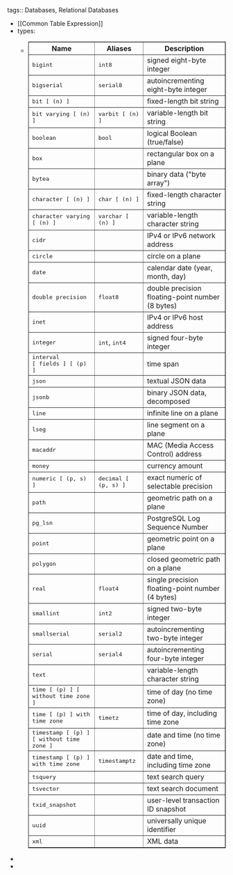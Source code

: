 tags:: Databases, Relational Databases

- [[Common Table Expression]]
- types:
	- <table border="1">
	      <colgroup>
	          <col>
	          <col>
	          <col>
	      </colgroup>
	      <thead>
	          <tr>
	              <th>Name</th>
	              <th>Aliases</th>
	              <th>Description</th>
	          </tr>
	      </thead>
	      <tbody>
	          <tr>
	              <td><tt>bigint</tt></td>
	              <td><tt>int8</tt></td>
	              <td>signed eight-byte integer</td>
	          </tr>
	          <tr>
	              <td><tt>bigserial</tt></td>
	              <td><tt>serial8</tt></td>
	              <td>autoincrementing eight-byte integer</td>
	          </tr>
	          <tr>
	              <td><tt>bit [ (<tt>n</tt>) ]</tt>
	              </td>
	              <td>&nbsp;</td>
	              <td>fixed-length bit string</td>
	          </tr>
	          <tr>
	              <td><tt>bit varying [ (<tt>n</tt>) ]</tt>
	              </td>
	              <td><tt>varbit [ (<tt>n</tt>) ]</tt>
	              </td>
	              <td>variable-length bit string</td>
	          </tr>
	          <tr>
	              <td><tt>boolean</tt></td>
	              <td><tt>bool</tt></td>
	              <td>logical Boolean (true/false)</td>
	          </tr>
	          <tr>
	              <td><tt>box</tt></td>
	              <td>&nbsp;</td>
	              <td>rectangular box on a plane</td>
	          </tr>
	          <tr>
	              <td><tt>bytea</tt></td>
	              <td>&nbsp;</td>
	              <td>binary data (<span>"byte array"</span>)</td>
	          </tr>
	          <tr>
	              <td><tt>character [ (<tt>n</tt>) ]</tt>
	              </td>
	              <td><tt>char [ (<tt>n</tt>) ]</tt>
	              </td>
	              <td>fixed-length character string</td>
	          </tr>
	          <tr>
	              <td><tt>character varying [ (<tt>n</tt>) ]</tt>
	              </td>
	              <td><tt>varchar [ (<tt>n</tt>) ]</tt>
	              </td>
	              <td>variable-length character string</td>
	          </tr>
	          <tr>
	              <td><tt>cidr</tt></td>
	              <td>&nbsp;</td>
	              <td>IPv4 or IPv6 network address</td>
	          </tr>
	          <tr>
	              <td><tt>circle</tt></td>
	              <td>&nbsp;</td>
	              <td>circle on a plane</td>
	          </tr>
	          <tr>
	              <td><tt>date</tt></td>
	              <td>&nbsp;</td>
	              <td>calendar date (year, month, day)</td>
	          </tr>
	          <tr>
	              <td><tt>double precision</tt></td>
	              <td><tt>float8</tt></td>
	              <td>double precision floating-point number (8 bytes)</td>
	          </tr>
	          <tr>
	              <td><tt>inet</tt></td>
	              <td>&nbsp;</td>
	              <td>IPv4 or IPv6 host address</td>
	          </tr>
	          <tr>
	              <td><tt>integer</tt></td>
	              <td><tt>int</tt>,<span>&nbsp;</span><tt>int4</tt></td>
	              <td>signed four-byte integer</td>
	          </tr>
	          <tr>
	              <td><tt>interval [<span>&nbsp;</span><tt>fields</tt><span>&nbsp;</span>] [ (<tt>p</tt>) ]</tt>
	              </td>
	              <td>&nbsp;</td>
	              <td>time span</td>
	          </tr>
	          <tr>
	              <td><tt>json</tt></td>
	              <td>&nbsp;</td>
	              <td>textual JSON data</td>
	          </tr>
	          <tr>
	              <td><tt>jsonb</tt></td>
	              <td>&nbsp;</td>
	              <td>binary JSON data, decomposed</td>
	          </tr>
	          <tr>
	              <td><tt>line</tt></td>
	              <td>&nbsp;</td>
	              <td>infinite line on a plane</td>
	          </tr>
	          <tr>
	              <td><tt>lseg</tt></td>
	              <td>&nbsp;</td>
	              <td>line segment on a plane</td>
	          </tr>
	          <tr>
	              <td><tt>macaddr</tt></td>
	              <td>&nbsp;</td>
	              <td>MAC (Media Access Control) address</td>
	          </tr>
	          <tr>
	              <td><tt>money</tt></td>
	              <td>&nbsp;</td>
	              <td>currency amount</td>
	          </tr>
	          <tr>
	              <td><tt>numeric [ (<tt>p</tt>,<span>&nbsp;</span><tt>s</tt>) ]</tt>
	              </td>
	              <td><tt>decimal [ (<tt>p</tt>,<span>&nbsp;</span><tt>s</tt>) ]</tt>
	              </td>
	              <td>exact numeric of selectable precision</td>
	          </tr>
	          <tr>
	              <td><tt>path</tt></td>
	              <td>&nbsp;</td>
	              <td>geometric path on a plane</td>
	          </tr>
	          <tr>
	              <td><tt>pg_lsn</tt></td>
	              <td>&nbsp;</td>
	              <td><span>PostgreSQL</span><span>&nbsp;</span>Log Sequence Number</td>
	          </tr>
	          <tr>
	              <td><tt>point</tt></td>
	              <td>&nbsp;</td>
	              <td>geometric point on a plane</td>
	          </tr>
	          <tr>
	              <td><tt>polygon</tt></td>
	              <td>&nbsp;</td>
	              <td>closed geometric path on a plane</td>
	          </tr>
	          <tr>
	              <td><tt>real</tt></td>
	              <td><tt>float4</tt></td>
	              <td>single precision floating-point number (4 bytes)</td>
	          </tr>
	          <tr>
	              <td><tt>smallint</tt></td>
	              <td><tt>int2</tt></td>
	              <td>signed two-byte integer</td>
	          </tr>
	          <tr>
	              <td><tt>smallserial</tt></td>
	              <td><tt>serial2</tt></td>
	              <td>autoincrementing two-byte integer</td>
	          </tr>
	          <tr>
	              <td><tt>serial</tt></td>
	              <td><tt>serial4</tt></td>
	              <td>autoincrementing four-byte integer</td>
	          </tr>
	          <tr>
	              <td><tt>text</tt></td>
	              <td>&nbsp;</td>
	              <td>variable-length character string</td>
	          </tr>
	          <tr>
	              <td><tt>time [ (<tt>p</tt>) ] [ without time zone ]</tt>
	              </td>
	              <td>&nbsp;</td>
	              <td>time of day (no time zone)</td>
	          </tr>
	          <tr>
	              <td><tt>time [ (<tt>p</tt>) ] with time zone</tt>
	              </td>
	              <td><tt>timetz</tt></td>
	              <td>time of day, including time zone</td>
	          </tr>
	          <tr>
	              <td><tt>timestamp [ (<tt>p</tt>) ] [ without time zone ]</tt>
	              </td>
	              <td>&nbsp;</td>
	              <td>date and time (no time zone)</td>
	          </tr>
	          <tr>
	              <td><tt>timestamp [ (<tt>p</tt>) ] with time zone</tt>
	              </td>
	              <td><tt>timestamptz</tt></td>
	              <td>date and time, including time zone</td>
	          </tr>
	          <tr>
	              <td><tt>tsquery</tt></td>
	              <td>&nbsp;</td>
	              <td>text search query</td>
	          </tr>
	          <tr>
	              <td><tt>tsvector</tt></td>
	              <td>&nbsp;</td>
	              <td>text search document</td>
	          </tr>
	          <tr>
	              <td><tt>txid_snapshot</tt></td>
	              <td>&nbsp;</td>
	              <td>user-level transaction ID snapshot</td>
	          </tr>
	          <tr>
	              <td><tt>uuid</tt></td>
	              <td>&nbsp;</td>
	              <td>universally unique identifier</td>
	          </tr>
	          <tr>
	              <td><tt>xml</tt></td>
	              <td>&nbsp;</td>
	              <td>XML data</td>
	          </tr>
	      </tbody>
	  </table>
-
-